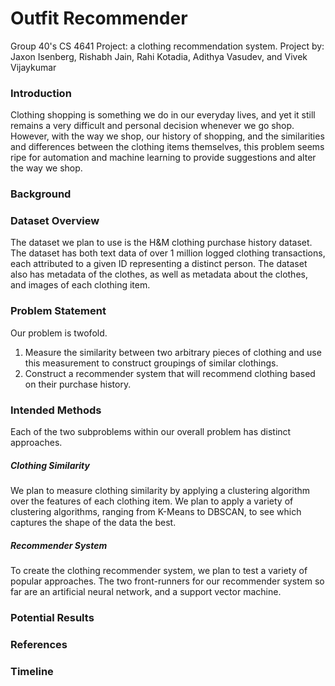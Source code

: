 # Outfit Recommender
Group 40's CS 4641 Project: a clothing recommendation system.
Project by: Jaxon Isenberg, Rishabh Jain, Rahi Kotadia, Adithya Vasudev, and Vivek Vijaykumar

### Introduction
Clothing shopping is something we do in our everyday lives, and yet it still remains a very difficult and personal decision whenever we go shop. However, with the way we shop, our history of shopping, and the similarities and differences between the clothing items themselves, this problem seems ripe for automation and machine learning to provide suggestions and alter the way we shop. 

### Background

### Dataset Overview
The dataset we plan to use is the H&M clothing purchase history dataset. The dataset has both text data of over 1 million logged clothing transactions, each attributed to a given ID representing a distinct person. The dataset also has metadata of the clothes, as well as metadata about the clothes, and images of each clothing item.

### Problem Statement
Our problem is twofold. 
1. Measure the similarity between two arbitrary pieces of clothing and use this measurement to construct groupings of similar clothings. 
2. Construct a recommender system that will recommend clothing based on their purchase history. 

### Intended Methods
Each of the two subproblems within our overall problem has distinct approaches.

##### Clothing Similarity
We plan to measure clothing similarity by applying a clustering algorithm over the features of each clothing item. We plan to apply a variety of clustering algorithms, ranging from K-Means to DBSCAN, to see which captures the shape of the data the best.

##### Recommender System
To create the clothing recommender system, we plan to test a variety of popular approaches. The two front-runners for our recommender system so far are an artificial neural network, and a support vector machine. 

### Potential Results

### References

### Timeline